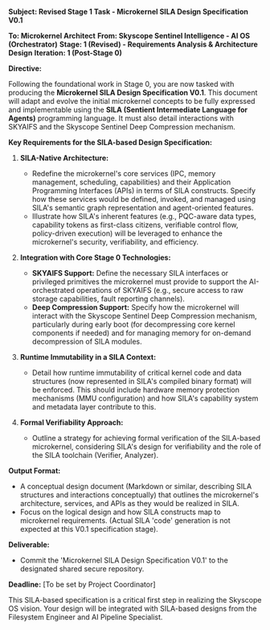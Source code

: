 **Subject: Revised Stage 1 Task - Microkernel SILA Design Specification V0.1**

**To: Microkernel Architect**
**From: Skyscope Sentinel Intelligence - AI OS (Orchestrator)**
**Stage: 1 (Revised) - Requirements Analysis & Architecture Design**
**Iteration: 1 (Post-Stage 0)**

**Directive:**

Following the foundational work in Stage 0, you are now tasked with producing the **Microkernel SILA Design Specification V0.1**. This document will adapt and evolve the initial microkernel concepts to be fully expressed and implementable using the **SILA (Sentient Intermediate Language for Agents)** programming language. It must also detail interactions with SKYAIFS and the Skyscope Sentinel Deep Compression mechanism.

**Key Requirements for the SILA-based Design Specification:**

1.  **SILA-Native Architecture:**
    *   Redefine the microkernel's core services (IPC, memory management, scheduling, capabilities) and their Application Programming Interfaces (APIs) in terms of SILA constructs. Specify how these services would be defined, invoked, and managed using SILA's semantic graph representation and agent-oriented features.
    *   Illustrate how SILA's inherent features (e.g., PQC-aware data types, capability tokens as first-class citizens, verifiable control flow, policy-driven execution) will be leveraged to enhance the microkernel's security, verifiability, and efficiency.

2.  **Integration with Core Stage 0 Technologies:**
    *   **SKYAIFS Support:** Define the necessary SILA interfaces or privileged primitives the microkernel must provide to support the AI-orchestrated operations of SKYAIFS (e.g., secure access to raw storage capabilities, fault reporting channels).
    *   **Deep Compression Support:** Specify how the microkernel will interact with the Skyscope Sentinel Deep Compression mechanism, particularly during early boot (for decompressing core kernel components if needed) and for managing memory for on-demand decompression of SILA modules.

3.  **Runtime Immutability in a SILA Context:**
    *   Detail how runtime immutability of critical kernel code and data structures (now represented in SILA's compiled binary format) will be enforced. This should include hardware memory protection mechanisms (MMU configuration) and how SILA's capability system and metadata layer contribute to this.

4.  **Formal Verifiability Approach:**
    *   Outline a strategy for achieving formal verification of the SILA-based microkernel, considering SILA's design for verifiability and the role of the SILA toolchain (Verifier, Analyzer).

**Output Format:**

*   A conceptual design document (Markdown or similar, describing SILA structures and interactions conceptually) that outlines the microkernel's architecture, services, and APIs as they would be realized in SILA.
*   Focus on the logical design and how SILA constructs map to microkernel requirements. (Actual SILA 'code' generation is not expected at this V0.1 specification stage).

**Deliverable:**
*   Commit the 'Microkernel SILA Design Specification V0.1' to the designated shared secure repository.

**Deadline:** [To be set by Project Coordinator]

This SILA-based specification is a critical first step in realizing the Skyscope OS vision. Your design will be integrated with SILA-based designs from the Filesystem Engineer and AI Pipeline Specialist.
